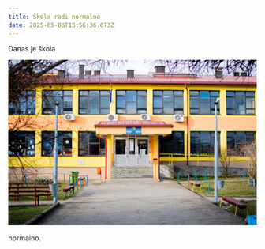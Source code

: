 ```yaml
---
title: Škola radi normalno
date: 2025-05-08T15:56:36.673Z
---
```

D﻿anas je škola 

![](/assets/uploads/_dsc0379.webp)

 normalno.